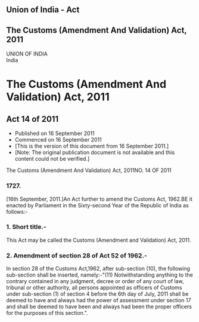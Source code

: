 ## Union of India - Act

## The Customs (Amendment And Validation) Act, 2011

UNION OF INDIA  
India

# The Customs (Amendment And Validation) Act, 2011

## Act 14 of 2011

  * Published on 16 September 2011 
  * Commenced on 16 September 2011 
  * [This is the version of this document from 16 September 2011.] 
  * [Note: The original publication document is not available and this content could not be verified.] 

The Customs (Amendment And Validation) Act, 2011NO. 14 OF 2011

### 1727.

[16th September, 2011.]An Act further to amend the Customs Act, 1962.BE it
enacted by Parliament in the Sixty-second Year of the Republic of India as
follows:-

### 1. Short title.-

This Act may be called the Customs (Amendment and Validation) Act, 2011.

### 2. Amendment of section 28 of Act 52 of 1962.-

In section 28 of the Customs Act,1962, after sub-section (10), the following
sub-section shall be inserted, namely:-"(11) Notwithstanding anything to the
contrary contained in any judgment, decree or order of any court of law,
tribunal or other authority, all persons appointed as officers of Customs
under sub-section (1) of section 4 before the 6th day of July, 2011 shall be
deemed to have and always had the power of assessment under section 17 and
shall be deemed to have been and always had been the proper officers for the
purposes of this section.".

